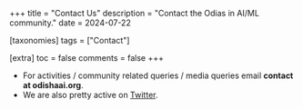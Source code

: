 +++
title = "Contact Us"
description = "Contact the Odias in AI/ML community."
date = 2024-07-22

[taxonomies]
tags = ["Contact"]

[extra]
toc = false
comments = false
+++

- For activities / community related queries / media queries email **contact at odishaai.org**.
- We are also pretty active on [Twitter](https://twitter.com/odias_in_ai).
